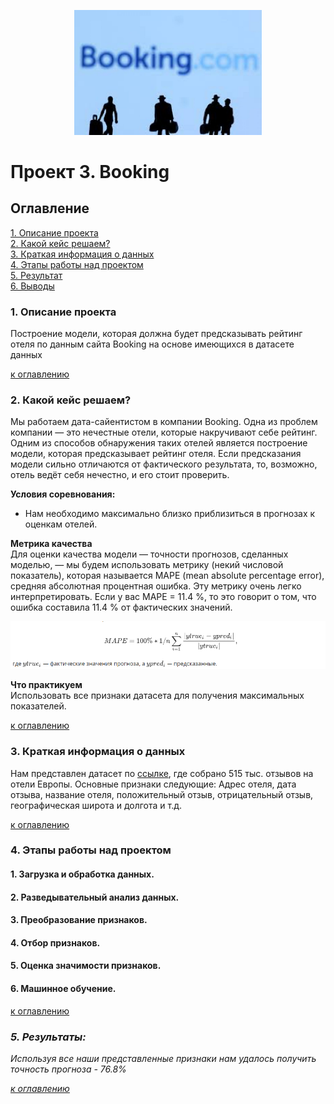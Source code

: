 <p align="center">
 <img width="300px" src="booking.jpg" alt="qr"/>
</p>

# Проект 3. Booking


## <a1 id="title0">Оглавление</a1>  
[1. Описание проекта](#title1)  
[2. Какой кейс решаем?](#title2)  
[3. Краткая информация о данных](#title3)  
[4. Этапы работы над проектом](#title4)  
[5. Результат](#title5)    
[6. Выводы](#title6) 

### <b id="title1">1. Описание проекта</b>  
 Построение модели, которая должна будет предсказывать рейтинг отеля по данным сайта Booking на основе имеющихся в датасете данных

[к оглавлению](#title0)


### <c id="title2">2. Какой кейс решаем?</c>    
Мы работаем дата-сайентистом в компании Booking. Одна из проблем компании — это нечестные отели, которые накручивают себе рейтинг. Одним из способов обнаружения таких отелей является построение модели, которая предсказывает рейтинг отеля. Если предсказания модели сильно отличаются от фактического результата, то, возможно, отель ведёт себя нечестно, и его стоит проверить.

**Условия соревнования:**   
- Нам необходимо максимально близко приблизиться в прогнозах к оценкам отелей.

**Метрика качества**     
Для оценки качества модели — точности прогнозов, сделанных моделью, — мы будем использовать метрику (некий числовой показатель), которая называется MAPE (mean absolute percentage error), средняя абсолютная процентная ошибка. Эту метрику очень легко интерпретировать. Если у вас MAPE = 11.4 %, то это говорит о том, что ошибка составила 11.4 % от фактических значений.
<p align="center">
 <img width="800px" src="Mape.png" alt="qr"/>
</p>


**Что практикуем**     
Использовать все признаки датасета для получения максимальных показателей.

[к оглавлению](#title0)

### <d id="title3">3. Краткая информация о данных<d>
Нам представлен датасет по [ссылке](https://drive.google.com/file/d/1Qj0iYEbD64eVAaaBylJeIi3qvMzxf2C_/view), где собрано 515 тыс. отзывов на отели Европы.
Основные признаки следующие:
Адрес отеля, дата отзыва, название отеля, положительный отзыв, отрицательный отзыв, географическая широта и долгота и т.д. 


[к оглавлению](#title0)


### <e id="title4">4. Этапы работы над проектом<e>
#### 1.  Загрузка и обработка данных.
#### 2. Разведывательный анализ данных.
#### 3. Преобразование признаков.
#### 4. Отбор признаков.
#### 5. Оценка значимости признаков.
#### 6. Машинное обучение.

[к оглавлению](#title0)


### <i id="title5">5. Результаты:<i>  
Используя все наши представленные признаки нам удалось получить точность прогноза - 76.8%


[к оглавлению](#title0)



